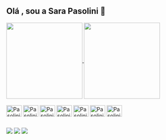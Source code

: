 ## Olá , sou a Sara Pasolini 🌸


<a href="https://github.com/anuraghazra/github-readme-stats">
  <img height=200 align="center" src="https://github-readme-stats.vercel.app/api?username=SaraPasolini&show_icons=true&theme=omni"
</a>
<a href="https://github.com/anuraghazra/convoychat">
  <img height=200 align="center" src="https://github-readme-stats.vercel.app/api/top-langs?username=SaraPasolini&show_icons=true&theme=omni&layout=compact&langs_count=8&card_width=320" />
</a>
  
<div style="display: inline_block"><br>
<img align="center" alt="Pasolini-C#" height="30" width="40" src="https://cdn.jsdelivr.net/gh/devicons/devicon@latest/icons/csharp/csharp-original.svg" />
<img align="center" alt="Pasolini-Js" height="30" width="40" src="https://cdn.jsdelivr.net/gh/devicons/devicon@latest/icons/javascript/javascript-original.svg" />
<img align="center" alt="Pasolini-css" height="30" width="40" src="https://cdn.jsdelivr.net/gh/devicons/devicon@latest/icons/css3/css3-original.svg" />
<img align="center" alt="Pasolini-HTML" height="30" width="40" src="https://cdn.jsdelivr.net/gh/devicons/devicon@latest/icons/html5/html5-original.svg" />
<img align="center" alt="Pasolini-react" height="30" width="40" src="https://cdn.jsdelivr.net/gh/devicons/devicon@latest/icons/react/react-original.svg" />
<img align="center" alt="Pasolini-bootstrap" height="30" width="40" src="https://cdn.jsdelivr.net/gh/devicons/devicon@latest/icons/bootstrap/bootstrap-original.svg" />
<img align="center" alt="Pasolini-dotnet" height="30" width="40" src="https://cdn.jsdelivr.net/gh/devicons/devicon@latest/icons/dotnetcore/dotnetcore-original.svg" />
</div>
          
##
<div>
<a href="https://www.instagram.com/pasolini_sss/" target="_blank"><img src="https://img.shields.io/badge/-Instagram-%23E4405F?style=for-the-badge&logo-instagram&logoColor=white"
target="_blank"></a>
<a href="https://discord.com/pasolini_32462" target="_blank"><img src="https://img.shields.io/badge/Discord-%235865F2.svg?style=for-the-badge&logo=discord&logoColor=white"
target="_blank"></a>
<a href="www.linkedin.com/in/sara-pasolini" target="_blank"><img src="https://img.shields.io/badge/linkedin-%230077B5.svg?style=for-the-badge&logo=linkedin&logoColor=white"
target="_blank"></a>
</div>
